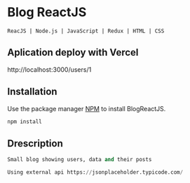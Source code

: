 # Blog ReactJS

```
ReacJS | Node.js | JavaScript | Redux | HTML | CSS
```
## Aplication deploy with Vercel
http://localhost:3000/users/1
## Installation

Use the package manager [NPM](https://pip.pypa.io/en/stable/) to install BlogReactJS.

```bash
npm install 
```

## Drescription

```python
Small blog showing users, data and their posts

Using external api https://jsonplaceholder.typicode.com/
```
